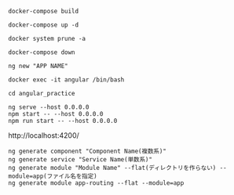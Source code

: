 
```
docker-compose build
```

```
docker-compose up -d
```

```
docker system prune -a
```

```
docker-compose down
```

```
ng new "APP NAME"
```

```
docker exec -it angular /bin/bash
```

```
cd angular_practice
```
```
ng serve --host 0.0.0.0
npm start -- --host 0.0.0.0
npm run start -- --host 0.0.0.0
```

http://localhost:4200/

```
ng generate component "Component Name(複数系)"
ng generate service "Service Name(単数系)"
ng generate module "Module Name" --flat(ディレクトリを作らない) --module=app(ファイル名を指定)
ng generate module app-routing --flat --module=app
```